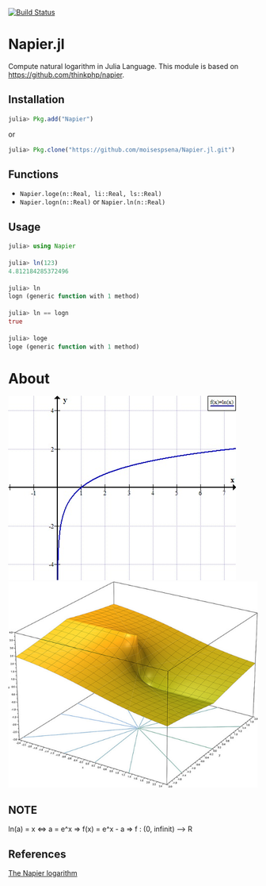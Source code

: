 [![Build Status](https://travis-ci.org/moisespsena/Napier.jl.svg?branch=master)](https://travis-ci.org/moisespsena/Napier.jl)

# Napier.jl

Compute natural logarithm in Julia Language.
This module is based on https://github.com/thinkphp/napier.

## Installation

```julia
julia> Pkg.add("Napier")
```

or

```julia
julia> Pkg.clone("https://github.com/moisespsena/Napier.jl.git")
```

## Functions

- `Napier.loge(n::Real, li::Real, ls::Real)`
- `Napier.logn(n::Real)` or `Napier.ln(n::Real)`


## Usage

```julia
julia> using Napier

julia> ln(123)
4.812184285372496

julia> ln
logn (generic function with 1 method)

julia> ln == logn
true

julia> loge
loge (generic function with 1 method)
```


# About

![Screenshot](media/img03.jpg)
![Screenshot](media/img02.jpg)

## NOTE

  ln(a) = x <=> a = e^x => f(x) = e^x - a => f : (0, infinit) --> R

## References

[The Napier logarithm](http://www.rapidtables.com/math/algebra/Ln.htm)


